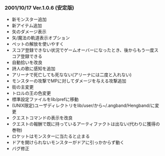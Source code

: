 
### 2001/10/17 Ver.1.0.6 (安定版)

 - 新モンスター追加
 - 新アイテム追加
 - 矢のダメージ表示
 - 矢/魔法の軌道表示オプション
 - ペットの解放を使いやすく
 - スコア登録できない状況でゲームオーバーになったとき、後からもう一度スコア登録できる
 - 自動拾いを改良
 - 詩人の歌に感知を追加
 - アリーナで死亡しても死なない(アリーナには二度と入れない)
 - モンスターの攻撃でMPに対してダメージを与える攻撃追加
 - 街の主変更
 - トロルの王の色変更
 - 標準設定ファイルをlib/prefに移動
 - (UNIX限定)ユーザディレクトリをlib/user/から~/.angband/Hengband/に変更
 - クエストコマンドの表示を改良
 - クエストの報酬で既に持っているアーティファクトは出ない(代わりに獲得の巻物)
 - ロケットはモンスターに当たると止まる
 - ドアを開けられないモンスターがドアに引っかからず動く
 - バグ修正

